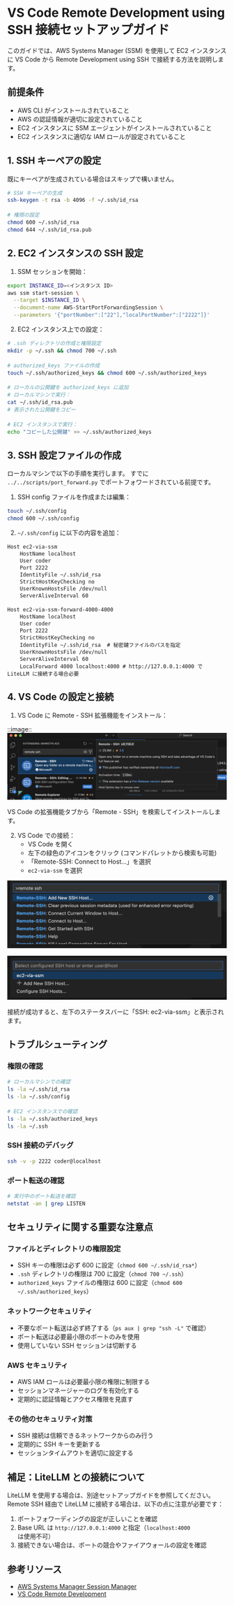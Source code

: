 # VS Code Remote Development using SSH 接続セットアップガイド

このガイドでは、AWS Systems Manager (SSM) を使用して EC2 インスタンスに VS Code から Remote Development using SSH で接続する方法を説明します。

## 前提条件

- AWS CLI がインストールされていること
- AWS の認証情報が適切に設定されていること
- EC2 インスタンスに SSM エージェントがインストールされていること
- EC2 インスタンスに適切な IAM ロールが設定されていること

## 1. SSH キーペアの設定

既にキーペアが生成されている場合はスキップで構いません。

```bash
# SSH キーペアの生成
ssh-keygen -t rsa -b 4096 -f ~/.ssh/id_rsa

# 権限の設定
chmod 600 ~/.ssh/id_rsa
chmod 644 ~/.ssh/id_rsa.pub
```

## 2. EC2 インスタンスの SSH 設定

1. SSM セッションを開始：
```bash
export INSTANCE_ID=<インスタンス ID>
aws ssm start-session \
  --target $INSTANCE_ID \
  --document-name AWS-StartPortForwardingSession \
  --parameters '{"portNumber":["22"],"localPortNumber":["2222"]}'
```

2. EC2 インスタンス上での設定：
```bash
# .ssh ディレクトリの作成と権限設定
mkdir -p ~/.ssh && chmod 700 ~/.ssh

# authorized_keys ファイルの作成
touch ~/.ssh/authorized_keys && chmod 600 ~/.ssh/authorized_keys

# ローカルの公開鍵を authorized_keys に追加
# ローカルマシンで実行：
cat ~/.ssh/id_rsa.pub
# 表示された公開鍵をコピー

# EC2 インスタンスで実行：
echo "コピーした公開鍵" >> ~/.ssh/authorized_keys
```

## 3. SSH 設定ファイルの作成

ローカルマシンで以下の手順を実行します。
すでに `../../scripts/port_forward.py` でポートフォワードされている前提です。

1. SSH config ファイルを作成または編集：
```bash
touch ~/.ssh/config
chmod 600 ~/.ssh/config
```

2. `~/.ssh/config` に以下の内容を追加：

```
Host ec2-via-ssm
    HostName localhost
    User coder
    Port 2222
    IdentityFile ~/.ssh/id_rsa
    StrictHostKeyChecking no
    UserKnownHostsFile /dev/null
    ServerAliveInterval 60

Host ec2-via-ssm-forward-4000-4000
    HostName localhost
    User coder
    Port 2222
    StrictHostKeyChecking no
    IdentityFile ~/.ssh/id_rsa  # 秘密鍵ファイルのパスを指定
    UserKnownHostsFile /dev/null
    ServerAliveInterval 60
    LocalForward 4000 localhost:4000 # http://127.0.0.1:4000 で LiteLLM に接続する場合必要
```

## 4. VS Code の設定と接続

1. VS Code に Remote - SSH 拡張機能をインストール：

::image::
![VS Code Remote SSH 拡張機能のインストール](./images/vscode-extension.png)

VS Code の拡張機能タブから「Remote - SSH」を検索してインストールします。

2. VS Code での接続：
   - VS Code を開く
   - 左下の緑色のアイコンをクリック (コマンドパレットから検索も可能)
   - 「Remote-SSH: Connect to Host...」を選択
   - `ec2-via-ssm` を選択

![VS Code Remote SSH 接続 1](./images/vscode-connect-1.png)

![VS Code Remote SSH 接続 2](./images/vscode-connect-2.png)

接続が成功すると、左下のステータスバーに「SSH: ec2-via-ssm」と表示されます。

## トラブルシューティング

### 権限の確認
```bash
# ローカルマシンでの確認
ls -la ~/.ssh/id_rsa
ls -la ~/.ssh/config

# EC2 インスタンスでの確認
ls -la ~/.ssh/authorized_keys
ls -la ~/.ssh
```

### SSH 接続のデバッグ
```bash
ssh -v -p 2222 coder@localhost
```

### ポート転送の確認
```bash
# 実行中のポート転送を確認
netstat -an | grep LISTEN
```

## セキュリティに関する重要な注意点

### ファイルとディレクトリの権限設定
- SSH キーの権限は必ず 600 に設定（`chmod 600 ~/.ssh/id_rsa*`）
- `.ssh` ディレクトリの権限は 700 に設定（`chmod 700 ~/.ssh`）
- `authorized_keys` ファイルの権限は 600 に設定（`chmod 600 ~/.ssh/authorized_keys`）

### ネットワークセキュリティ
- 不要なポート転送は必ず終了する（`ps aux | grep "ssh -L"` で確認）
- ポート転送は必要最小限のポートのみを使用
- 使用していない SSH セッションは切断する

### AWS セキュリティ
- AWS IAM ロールは必要最小限の権限に制限する
- セッションマネージャーのログを有効化する
- 定期的に認証情報とアクセス権限を見直す

### その他のセキュリティ対策
- SSH 接続は信頼できるネットワークからのみ行う
- 定期的に SSH キーを更新する
- セッションタイムアウトを適切に設定する

## 補足：LiteLLM との接続について

LiteLLM を使用する場合は、別途セットアップガイドを参照してください。Remote SSH 経由で LiteLLM に接続する場合は、以下の点に注意が必要です：

1. ポートフォワーディングの設定が正しいことを確認
2. Base URL は `http://127.0.0.1:4000` と指定（`localhost:4000` は使用不可）
3. 接続できない場合は、ポートの競合やファイアウォールの設定を確認

## 参考リソース

- [AWS Systems Manager Session Manager](https://docs.aws.amazon.com/systems-manager/latest/userguide/session-manager.html)
- [VS Code Remote Development](https://code.visualstudio.com/docs/remote/remote-overview)
